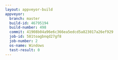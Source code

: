 ```yaml
---
layout: appveyor-build
appveyor:
  branch: master
  build-id: 46795194
  build-number: 498
  commit: 41908b04a96e6c366ea5edcd5a823017a26ef929
  job-id: 581toagbnqd27gf8
  job-number: 2
  os-name: Windows
  test-result: 0
---
```

